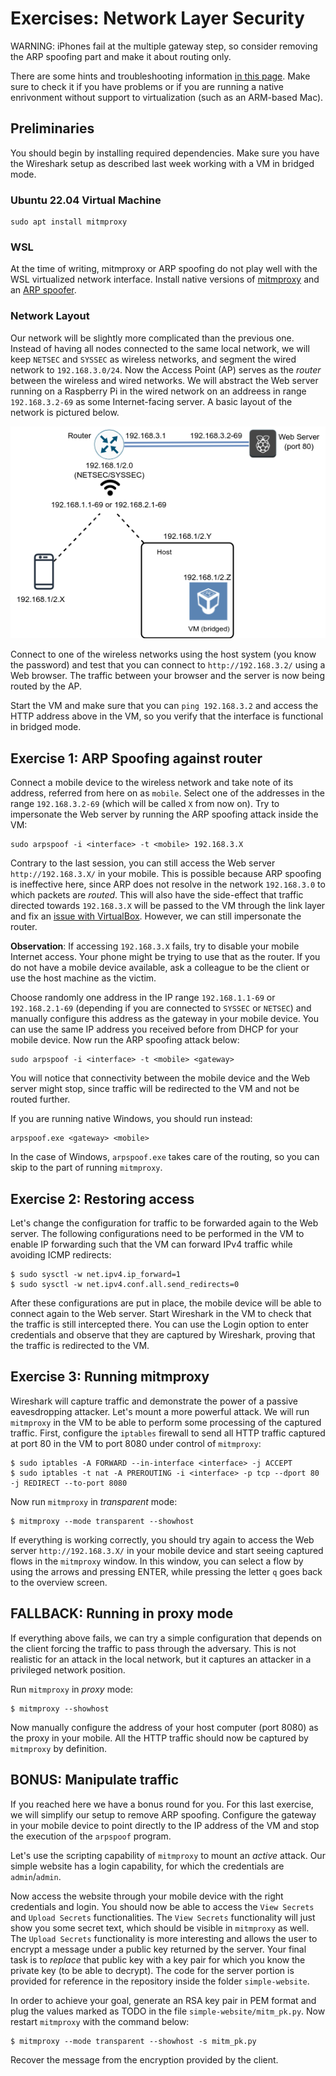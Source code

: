 # Exercises: Network Layer Security

WARNING: iPhones fail at the multiple gateway step, so consider removing the ARP spoofing part and make it about routing only.

There are some hints and troubleshooting information [in this page](hints.md). Make sure to check it if you have problems or if you are running a native enrivonment without support to virtualization (such as an ARM-based Mac). 

## Preliminaries

You should begin by installing required dependencies. Make sure you have the Wireshark setup as described last week working with a VM in bridged mode.

### Ubuntu 22.04 Virtual Machine

```
sudo apt install mitmproxy
```

### WSL

At the time of writing, mitmproxy or ARP spoofing do not play well with the WSL virtualized network interface. Install native versions of [mitmproxy](https://downloads.mitmproxy.org/10.2.2/mitmproxy-10.2.2-windows-x86_64-installer.exe) and an [ARP spoofer](https://github.com/alandau/arpspoof).

### Network Layout

Our network will be slightly more complicated than the previous one. Instead of having all nodes connected to the same local network, we will keep `NETSEC` and `SYSSEC` as wireless networks, and segment the wired network to `192.168.3.0/24`. Now the Access Point (AP) serves as the _router_ between the wireless and wired networks. We will abstract the Web server running on a Raspberry Pi in the wired network on an addreess in range `192.168.3.2-69` as some Internet-facing server. A basic layout of the network is pictured below.

![image](network-layout.png)

Connect to one of the wireless networks using the host system (you know the password) and test that you can connect to `http://192.168.3.2/` using a Web browser.
The traffic between your browser and the server is now being routed by the AP.

Start the VM and make sure that you can `ping 192.168.3.2` and access the HTTP address above in the VM, so you verify that the interface is functional in bridged mode.

## Exercise 1: ARP Spoofing against router

Connect a mobile device to the wireless network and take note of its address, referred from here on as `mobile`.
Select one of the addresses in the range `192.168.3.2-69` (which will be called `X` from now on).
Try to impersonate the Web server by running the ARP spoofing attack inside the VM:

```
sudo arpspoof -i <interface> -t <mobile> 192.168.3.X
```

Contrary to the last session, you can still access the Web server `http://192.168.3.X/` in your mobile. This is possible because ARP spoofing is ineffective here, since ARP does not resolve in the network `192.168.3.0` to which packets are _routed_. This will also have the side-effect that traffic directed towards `192.168.3.X` will be passed to the VM through the link layer and fix an [issue with VirtualBox](https://security.stackexchange.com/questions/197453/mitm-using-arp-spoofing-with-kali-linux-running-on-virtualbox-with-bridged-wifi).
However, we can still impersonate the router.

**Observation**: If accessing `192.168.3.X` fails, try to disable your mobile Internet access. Your phone might be trying to use that as the router. If you do not have a mobile device available, ask a colleague to be the client or use the host machine as the victim.

Choose randomly one address in the IP range `192.168.1.1-69` or `192.168.2.1-69` (depending if you are connected to `SYSSEC` or `NETSEC`) and manually configure this address as the gateway in your mobile device. You can use the same IP address you received before from DHCP for your mobile device. Now run the ARP spoofing attack below:

```
sudo arpspoof -i <interface> -t <mobile> <gateway>
```

You will notice that connectivity between the mobile device and the Web server might stop, since traffic will be redirected to the VM and not be routed further.

If you are running native Windows, you should run instead:

```
arpspoof.exe <gateway> <mobile>
```

In the case of Windows, `arpspoof.exe` takes care of the routing, so you can skip to the part of running `mitmproxy`.

## Exercise 2: Restoring access

Let's change the configuration for traffic to be forwarded again to the Web server.
The following configurations need to be performed in the VM to enable IP forwarding such that the VM can forward IPv4 traffic while avoiding ICMP redirects:

```
$ sudo sysctl -w net.ipv4.ip_forward=1
$ sudo sysctl -w net.ipv4.conf.all.send_redirects=0

```

After these configurations are put in place, the mobile device will be able to connect again to the Web server.
Start Wireshark in the VM to check that the traffic is still intercepted there. You can use the Login option to enter credentials and observe that they are captured by Wireshark, proving that the traffic is redirected to the VM.

## Exercise 3: Running mitmproxy

Wireshark will capture traffic and demonstrate the power of a passive eavesdropping attacker. Let's mount a more powerful attack.
We will run `mitmproxy` in the VM to be able to perform some processing of the captured traffic. First, configure the `iptables` firewall to send all HTTP traffic captured at port 80 in the VM to port 8080 under control of `mitmproxy`:

```
$ sudo iptables -A FORWARD --in-interface <interface> -j ACCEPT
$ sudo iptables -t nat -A PREROUTING -i <interface> -p tcp --dport 80 -j REDIRECT --to-port 8080
```

Now run `mitmproxy` in _transparent_ mode:

```
$ mitmproxy --mode transparent --showhost
```

If everything is working correctly, you should try again to access the Web server `http://192.168.3.X/` in your mobile device and start seeing captured flows in the `mitmproxy` window.
In this window, you can select a flow by using the arrows and pressing ENTER, while pressing the letter `q` goes back to the overview screen.

## FALLBACK: Running in proxy mode

If everything above fails, we can try a simple configuration that depends on the client forcing the traffic to pass through the adversary. This is not realistic for an attack in the local network, but it captures an attacker in a privileged network position.

Run `mitmproxy` in _proxy_ mode:

```
$ mitmproxy --showhost
```

Now manually configure the address of your host computer (port 8080) as the proxy in your mobile. All the HTTP traffic should now be captured by `mitmproxy` by definition.

## BONUS: Manipulate traffic

If you reached here we have a bonus round for you. For this last exercise, we will simplify our setup to remove ARP spoofing.
Configure the gateway in your mobile device to point directly to the IP address of the VM and stop the execution of the `arpspoof` program.

Let's use the scripting capability of `mitmproxy` to mount an _active_ attack.
Our simple website has a login capability, for which the credentials are `admin`/`admin`.

Now access the website through your mobile device with the right credentials and login. You should now be able to access the `View Secrets` and `Upload Secrets` functionalities.
The `View Secrets` functionality will just show you some secret text, which should be visible in `mitmproxy` as well.
The `Upload Secrets` functionality is more interesting and allows the user to encrypt a message under a public key returned by the server.
Your final task is to _replace_ that public key with a key pair for which you know the private key (to be able to decrypt).
The code for the server portion is provided for reference in the repository inside the folder `simple-website`.

In order to achieve your goal, generate an RSA key pair in PEM format and plug the values marked as TODO in the file `simple-website/mitm_pk.py`. Now restart `mitmproxy` with the command below:

```
$ mitmproxy --mode transparent --showhost -s mitm_pk.py
```

Recover the message from the encryption provided by the client.
